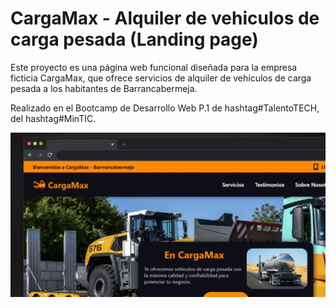 # CargaMax - Alquiler de vehiculos de carga pesada (Landing page)

Este proyecto es una página web funcional diseñada para la empresa ficticia CargaMax, que ofrece servicios de alquiler de vehículos de carga pesada a los habitantes de Barrancabermeja.

Realizado en el Bootcamp de Desarrollo Web P.1 de hashtag#TalentoTECH, del hashtag#MinTIC.

![Mockup de CargaMax](image/mockup-public.webp)